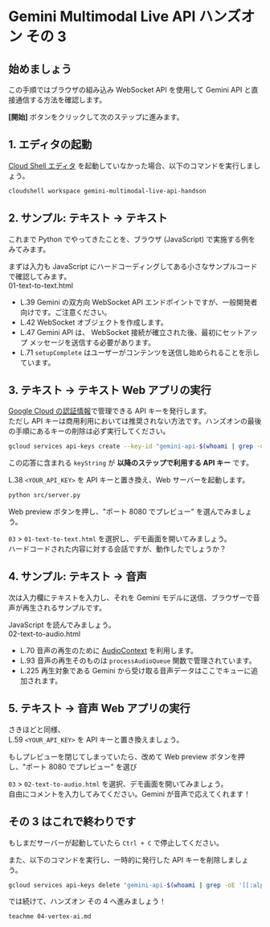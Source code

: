 # Gemini Multimodal Live API ハンズオン その 3

## 始めましょう

この手順ではブラウザの組み込み WebSocket API を使用して Gemini API と直接通信する方法を確認します。

<walkthrough-tutorial-duration duration="15"></walkthrough-tutorial-duration>
<walkthrough-tutorial-difficulty difficulty="1"></walkthrough-tutorial-difficulty>

**[開始]** ボタンをクリックして次のステップに進みます。

## 1. エディタの起動

[Cloud Shell エディタ](https://cloud.google.com/shell/docs/launching-cloud-shell-editor?hl=ja) を起動していなかった場合、以下のコマンドを実行しましょう。

```bash
cloudshell workspace gemini-multimodal-live-api-handson
```

## 2. サンプル: テキスト → テキスト

これまで Python でやってきたことを、ブラウザ (JavaScript) で実施する例をみてみます。

まずは入力も JavaScript にハードコーディングしてある小さなサンプルコードで確認してみます。  
<walkthrough-editor-open-file filePath="src/03/01-text-to-text.html">01-text-to-text.html</walkthrough-editor-open-file>

- <walkthrough-editor-select-line filePath="src/03/01-text-to-text.html" startLine="38" endLine="38" startCharacterOffset="6" endCharacterOffset="200">L.39</walkthrough-editor-select-line> Gemini の双方向 WebSocket API エンドポイントですが、一般開発者向けです。ご注意ください。
- <walkthrough-editor-select-line filePath="src/03/01-text-to-text.html" startLine="41" endLine="41" startCharacterOffset="6" endCharacterOffset="100">L.42</walkthrough-editor-select-line> WebSocket オブジェクトを作成します。
- <walkthrough-editor-select-line filePath="src/03/01-text-to-text.html" startLine="46" endLine="57" startCharacterOffset="8" endCharacterOffset="100">L.47</walkthrough-editor-select-line> Gemini API は、 WebSocket 接続が確立された後、最初にセットアップ メッセージを送信する必要があります。
- <walkthrough-editor-select-line filePath="src/03/01-text-to-text.html" startLine="70" endLine="70" startCharacterOffset="10" endCharacterOffset="100">L.71</walkthrough-editor-select-line> `setupComplete` はユーザーがコンテンツを送信し始められることを示しています。

## 3. テキスト → テキスト Web アプリの実行

[Google Cloud の認証情報](https://console.cloud.google.com/apis/credentials)で管理できる API キーを発行します。  
ただし API キーは商用利用においては推奨されない方法です。ハンズオンの最後の手順にあるキーの削除は必ず実行してください。

```bash
gcloud services api-keys create --key-id "gemini-api-$(whoami | grep -oE '[[:alpha:]]+')" --display-name "A key for the Gemini Multimodal Live API hands-on" --api-target "service=generativelanguage.googleapis.com"
```

この応答に含まれる `keyString` が **以降のステップで利用する API キー** です。 

<walkthrough-editor-select-line filePath="src/03/01-text-to-text.html" startLine="37" endLine="37" startCharacterOffset="22" endCharacterOffset="36">L.38</walkthrough-editor-select-line> `<YOUR_API_KEY>` を API キーと置き換え、Web サーバーを起動します。

```bash
python src/server.py
```

Web preview ボタンを押し、"ポート 8080 でプレビュー" を選んでみましょう。  
<walkthrough-web-preview-icon/>

`03` > `01-text-to-text.html` を選択し、デモ画面を開いてみましょう。  
ハードコードされた内容に対する会話ですが、動作したでしょうか？

## 4. サンプル: テキスト → 音声

次は入力欄にテキストを入力し、それを Gemini モデルに送信、ブラウザーで音声が再生されるサンプルです。

JavaScript を読んでみましょう。  
<walkthrough-editor-open-file filePath="src/03/02-text-to-audio.html">02-text-to-audio.html</walkthrough-editor-open-file>

- <walkthrough-editor-select-line filePath="src/03/02-text-to-audio.html" startLine="69" endLine="69" startCharacterOffset="10" endCharacterOffset="100">L.70</walkthrough-editor-select-line> 音声の再生のために [AudioContext](https://developer.mozilla.org/en-US/docs/Web/API/Web_Audio_API#web_audio_api_interfaces) を利用します。
- <walkthrough-editor-select-line filePath="src/03/02-text-to-audio.html" startLine="92" endLine="92" startCharacterOffset="6" endCharacterOffset="100">L.93</walkthrough-editor-select-line> 音声の再生そのものは `processAudioQueue` 関数で管理されています。
- <walkthrough-editor-select-line filePath="src/03/02-text-to-audio.html" startLine="224" endLine="224" startCharacterOffset="14" endCharacterOffset="100">L.225</walkthrough-editor-select-line> 再生対象である Gemini から受け取る音声データはここでキューに追加されます。

## 5. テキスト → 音声 Web アプリの実行

さきほどと同様、  
<walkthrough-editor-select-line filePath="src/03/02-text-to-audio.html" startLine="58" endLine="58" startCharacterOffset="22" endCharacterOffset="36">L.59</walkthrough-editor-select-line> `<YOUR_API_KEY>` を API キーと置き換えましょう。

もしプレビューを閉じてしまっていたら、改めて Web preview ボタンを押し、"ポート 8080 でプレビュー" を選び  
<walkthrough-web-preview-icon/>

`03` > `02-text-to-audio.html` を選択、デモ画面を開いてみましょう。  
自由にコメントを入力してみてください。Gemini が音声で応えてくれます！

## その 3 はこれで終わりです

もしまだサーバーが起動していたら `Ctrl + C` で停止してください。

また、以下のコマンドを実行し、一時的に発行した API キーを削除しましょう。

```bash
gcloud services api-keys delete "gemini-api-$(whoami | grep -oE '[[:alpha:]]+')"
```

<walkthrough-conclusion-trophy></walkthrough-conclusion-trophy>

では続けて、ハンズオン その 4 へ進みましょう！

```bash
teachme 04-vertex-ai.md
```
